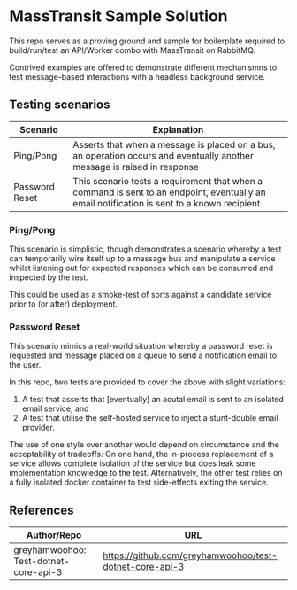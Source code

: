 # MassTransit Sample Solution

This repo serves as a proving ground and sample for boilerplate required to build/run/test an API/Worker combo with MassTransit on RabbitMQ.

Contrived examples are offered to demonstrate different mechanismns to test message-based interactions with a headless background service.

## Testing scenarios
| Scenario | Explanation |
| ---------|-------------|
| Ping/Pong | Asserts that when a message is placed on a bus, an operation occurs and eventually another message is raised in response |
| Password Reset |  This scenario tests a requirement that when a command is sent to an endpoint, eventually an email notification is sent to a known recipient. |

### Ping/Pong
This scenario is simplistic, though demonstrates a scenario whereby a test can temporarily wire itself up to a message bus and manipulate a service whilst listening out for expected responses which can be consumed and inspected by the test.

This could be used as a smoke-test of sorts against a candidate service prior to (or after) deployment.

### Password Reset
This scenario mimics a real-world situation whereby a password reset is requested and message placed on a queue to send a notification email to the user.

In this repo, two tests are provided to cover the above with slight variations:
1) A test that asserts that [eventually] an acutal email is sent to an isolated email service, and
2) A test that utilise the self-hosted service to inject a stunt-double email provider.

The use of one style over another would depend on circumstance and the acceptability of tradeoffs: On one hand, the in-process replacement of a service allows complete isolation of the service but does leak some implementation knowledge to the test. Alternatively, the other test relies on a fully isolated docker container to test side-effects exiting the service.


## References
| Author/Repo | URL |
| -- | -- |
| greyhamwoohoo: Test-dotnet-core-api-3 |	https://github.com/greyhamwoohoo/test-dotnet-core-api-3 |
